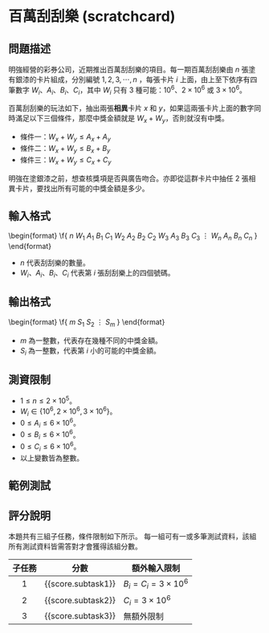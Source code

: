 # 百萬刮刮樂 (scratchcard)

## 問題描述

明強經營的彩券公司，近期推出百萬刮刮樂的項目。每一期百萬刮刮樂由 $n$ 張塗有銀漆的卡片組成，分別編號 $1, 2, 3, \cdots, n$ ，每張卡片 $i$ 上面，由上至下依序有四筆數字 $W_i$、$A_i$、$B_i$、$C_i$，其中 $W_i$ 只有 $3$ 種可能：$10^6$、$2\times 10^6$ 或 $3\times 10^6$。

百萬刮刮樂的玩法如下，抽出兩張**相異**卡片 $x$ 和 $y$，如果這兩張卡片上面的數字同時滿足以下三個條件，那麼中獎金額就是 $W_x + W_y$，否則就沒有中獎。

- 條件一：$W_x + W_y \le A_x + A_y$
- 條件二：$W_x + W_y \le B_x + B_y$
- 條件三：$W_x + W_y \le C_x + C_y$

明強在塗銀漆之前，想查核獎項是否與廣告吻合。亦即從這群卡片中抽任 $2$ 張相異卡片，要找出所有可能的中獎金額是多少。

## 輸入格式

\begin{format}
\f{
$n$
$W_1$ $A_1$ $B_1$ $C_1$
$W_2$ $A_2$ $B_2$ $C_2$
$W_3$ $A_3$ $B_3$ $C_3$
$\vdots$
$W_n$ $A_n$ $B_n$ $C_n$
}
\end{format}

* $n$ 代表刮刮樂的數量。
* $W_i$、$A_i$、$B_i$、$C_i$ 代表第 $i$ 張刮刮樂上的四個號碼。

## 輸出格式

\begin{format}
\f{
$m$
$S_1$
$S_2$
$\vdots$
$S_m$
}
\end{format}

* $m$ 為一整數，代表存在幾種不同的中獎金額。
* $S_i$ 為一整數，代表第 $i$ 小的可能的中獎金額。

## 測資限制

* $1 \le n \le 2\times 10^5$。
* $W_i \in \{10^6, 2\times 10^6, 3\times 10^6\}$。
* $0\le A_i \le 6\times 10^6$。
* $0\le B_i \le 6\times 10^6$。
* $0\le C_i \le 6\times 10^6$。
* 以上變數皆為整數。

## 範例測試

## 評分說明

本題共有三組子任務，條件限制如下所示。
每一組可有一或多筆測試資料，該組所有測試資料皆需答對才會獲得該組分數。

|  子任務  |  分數  | 額外輸入限制 |
| :------: | :----: | ------------ |
| 1 | {{score.subtask1}} | $B_i = C_i = 3\times 10^6$ |
| 2 | {{score.subtask2}} | $C_i = 3\times 10^6$ |
| 3 | {{score.subtask3}} | 無額外限制 |
